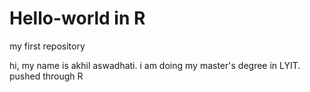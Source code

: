 # Hello-world in R
my first repository

hi, my name is akhil aswadhati. i am doing my master's degree in LYIT.
pushed through R
